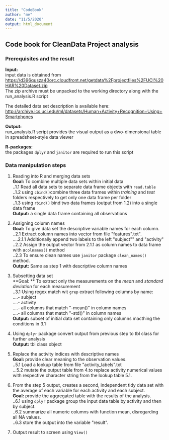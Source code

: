 ```yaml
---
title: "CodeBook"
author: "me"
date: "11/5/2020"
output: html_document
---
```



## Code book for CleanData Project analysis   

### Prerequisites and the result

**Input:**    
input data is obtained from 
<https://d396qusza40orc.cloudfront.net/getdata%2Fprojectfiles%2FUCI%20HAR%20Dataset.zip>   
The zip archive must be unpacked to the working directory along with the run_analysis.R script

The detailed data set description is available here: 
<http://archive.ics.uci.edu/ml/datasets/Human+Activity+Recognition+Using+Smartphones>

**Output:**    
run_analysis.R script provides the visual output as a dwo-dimensional
table in spreadsheet-style data viewer

**R-packages:**   
the packages `dplyr` and `janitor` are required to run this script

### Data manipulation steps   

1. Reading into R and merging data sets   
**Goal:**  To combine multiple data sets within initial data   
..1.1 Read all data sets to separate data frame objects with `read.table`   
..1.2 using `cbind()`combine three data frames within *training* and *test* folders respectively to get only one data frame per folder   
..1.3 using `rbind()` bind two data frames (output from 1.2) into a single data frame   
**Output:** a single data frame containing all observations        
     
2. Assigning column names   
**Goal:** To give data set the descriptive variable names for each column.   
..2.1 Extract column names into vector from file "features".txt".    
....2.1.1 Additionally append two labels to the left "subject"" and "activity"   
..2.2 Assign the output vector from 2.1.1 as column names to data frame with a`colnames()` method   
..2.3 To ensure clean names use `janitor` package `clean_names()` method.   
**Output:** Same as step 1 with descriptive column names   
    
3. Subsetting data set   
**Goal: ** To extract only the measurements on the *mean* and *standard deviation* for each measurement    
..3.1 Using regex match wit `grep` extract following columns by name:   
....- subject    
....- activity   
....- all columns that match "-mean()" in column names   
....- all columns that match "-std()" in column names   
**Output:** subset of initial data set containing only columns macthing the conditions in 3.1   
   
4. Using `dplyr` package convert output from previous step to tbl class for further analysis     
**Output:** tbl class object    
   
5. Replace the activity indices with descriptive names   
**Goal:** provide clear meaning to the observation values.    
..5.1 Load a lookup table from file "activity_labels".txt   
...5.2 mutate the output table from 4.to replace activity numerical values with respective character string from the lookup table 5.1.   
   
6. From the step 5 output, creates a second, independent tidy data set with the average of each variable for each activity and each subject.   
**Goal:** provide the aggregated table with the results of the analysis.   
..6.1 using `dplyr` package group the input data table by activity and then by subject.     
..6.2 summarize all numeric columns with function mean, disregarding all NA values.    
..6.3 store the output into the variable "result".   
   
7. Output result to screen using `View()`   
